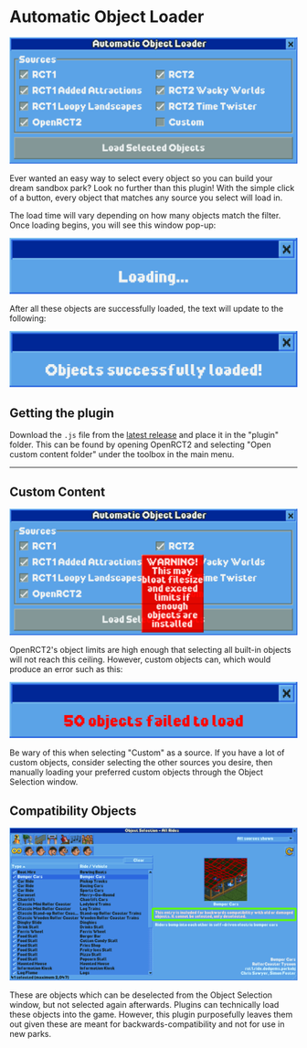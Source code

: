 # Automatic Object Loader

![Automatic Object Loader window](docs/images/automatic-object-loader.png)

Ever wanted an easy way to select every object so you can build your dream sandbox park? Look no further than this plugin! With the simple click of a button, every object that matches any source you select will load in.

The load time will vary depending on how many objects match the filter. Once loading begins, you will see this window pop-up:

![Window with text "Loading..."](docs/images/loading.png)

After all these objects are successfully loaded, the text will update to the following:

![Window with text "Objects successfully loaded!"](docs/images/successfully-loaded.png)

## Getting the plugin

Download the `.js` file from the [latest release](https://github.com/KatieZeldaKat/openrct2-auto-object-loader/releases/latest) and place it in the "plugin" folder. This can be found by opening OpenRCT2 and selecting "Open custom content folder" under the toolbox in the main menu.

---

## Custom Content

![Warning for selecting custom object](docs/images/custom-object-warning.png)

OpenRCT2's object limits are high enough that selecting all built-in objects will not reach this ceiling. However, custom objects can, which would produce an error such as this:

![Window with text "50 objects failed to load" in red](docs/images/failed-to-load.png)

Be wary of this when selecting "Custom" as a source. If you have a lot of custom objects, consider selecting the other sources you desire, then manually loading your preferred custom objects through the Object Selection window.

## Compatibility Objects

![Object Selection window with compatibility object text](docs/images/compat-object.png)

These are objects which can be deselected from the Object Selection window, but not selected again afterwards. Plugins can technically load these objects into the game. However, this plugin purposefully leaves them out given these are meant for backwards-compatibility and not for use in new parks.
